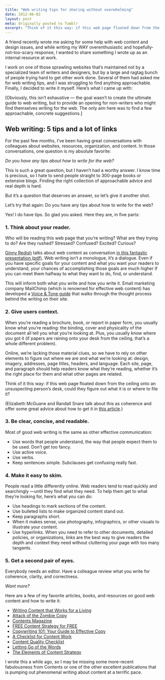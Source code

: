 ```yaml
---
title: "Web writing tips for sharing without overwhelming"
date: 2012-06-02
layout: post
meta: Originally posted to Tumblr
excerpt: "Think of it this way: if this web page floated down from the ceiling onto an unsuspecting person’s desk, could they figure out what it is or where to file it?"
---
```


<span class="dropcap">A</span> friend recently wrote me asking for some help with web content and design issues, and while writing my WAY overenthusiastic and hopefully-not-too-scary response, I wanted to share something I wrote up as an internal resource at work.

I work on one of those sprawling websites that’s maintained not by a specialized team of writers and designers, but by a large and ragtag bunch of people trying hard to get other work done. Several of them had asked me for web writing tips, and I was struggling to find anything approachable. Finally, I decided to write it myself. Here’s what I came up with:

<p class="sidenote">[Obviously, this isn’t exhaustive — the goal wasn’t to create the ultimate guide to web writing, but to provide an opening for non-writers who might find themselves writing for the web. The only aim here was to find a few approachable, concrete suggestions.]</p>

## Web writing: 5 tips and a lot of links

For the past few months, I’ve been having great conversations with colleagues about websites, resources, organization, and content. In those conversations, one question is my absolute favorite:

_Do you have any tips about how to write for the web?_

This is such a great question, but I haven’t had a worthy answer. I know time is precious, so I hate to send people straight to 300-page books or extensive blogs. Finding the right collection of approachable advice and real depth is hard.

But it’s a question that deserves an answer, so let’s give it another shot.

Let’s try that again: Do you have any tips about how to write for the web?

Yes! I do have tips. So glad you asked. Here they are, in five parts:

### 1. Think about your reader.

Who will be reading this web page that you’re writing? What are they trying to do? Are they rushed? Stressed? Confused? Excited? Curious?

[Ginny Redish](http://www.redish.net/) talks about web content as conversation [in this fantastic presentation (pdf)](http://www.redish.net/images/stories/PDF/Redish_Maximus_7_10.pdf). Web writing isn’t a monologue, it’s a dialogue. Even if you have specific goals for your content and what you want your readers to understand, your chances of accomplishing those goals are much higher if you can meet them halfway to what they want to do, find, or understand.

This will inform both what you write and how you write it. Email marketing company MailChimp (which is renowned for effective web content) has developed a [Voice & Tone guide](http://voiceandtone.com/) that walks through the thought process behind the writing on their site.

### 2. Give users context.

When you’re reading a brochure, book, or report in paper form, you usually know what you’re reading: the binding, cover and physicality of the document all tell you what you’re looking at. Plus, you usually know where you got it (if papers are raining onto your desk from the ceiling, that’s a whole different problem).

Online, we’re lacking those material clues, so we have to rely on other elements to figure out where we are and what we’re looking at: design, imagery, addresses, page titles, headers, and language. Each site, page, and paragraph should help readers know what they’re reading, whether it’s the right place for them and what other pages are related.

Think of it this way: if this web page floated down from the ceiling onto an unsuspecting person’s desk, could they figure out what it is or where to file it?

(Elizabeth McGuane and Randall Snare talk about this as coherence and offer some great advice about how to get it in [this article](http://www.alistapart.com/articles/making-up-stories-perception-language-and-the-web/).)

### 3. Be clear, concise, and readable.

Most of good web writing is the same as other effective communication:

* Use words that people understand, the way that people expect them to be used. Don’t get too fancy.
* Use active voice.
* Use verbs.
* Keep sentences simple. Subclauses get confusing really fast.

### 4. Make it easy to skim.

People read a little differently online. Web readers tend to read quickly and searchingly —until they find what they need. To help them get to what they’re looking for, here’s what you can do:

* Use headings to mark sections of the content.
* Use bulleted lists to make organized content stand out.
* Keep paragraphs short.
* When it makes sense, use photography, infographics, or other visuals to illustrate your content.
* Use hyperlinks. When you need to refer to other documents, detailed policies, or organizations, links are the best way to give readers the depth and context they need without cluttering your page with too many tangents.

### 5. Get a second pair of eyes.

Everybody needs an editor. Have a colleague review what you write for coherence, clarity, and correctness.

_Want more?_

Here are a few of my favorite articles, books, and resources on good web content and how to write it:

* [Writing Content that Works for a Living](http://www.alistapart.com/articles/writingcontentthatworksforaliving/)
* [Attack of the Zombie Copy](http://www.alistapart.com/articles/zombiecopy/)
* [Contents Magazine](http://contentsmagazine.com/)
* [FREE Content Strategy for FREE](http://secondandpark.com/2010/05/free-content-strategy-for-free/)
* [Copywriting 101: Your Guide to Effective Copy](http://www.copyblogger.com/copywriting-101/)
* [A Checklist for Content Work](http://www.alistapart.com/articles/a-checklist-for-content-work/)
* [Content Quality Checklist](http://content-science.com/expertise/content-quality-checklist)
* [Letting Go of the Words](http://www.amazon.com/Letting-Go-Words-Interactive-Technologies/dp/0123694868)
* [The Elements of Content Strategy](http://www.abookapart.com/products/the-elements-of-content-strategy)

I wrote this a while ago, so I may be missing some more-recent fabulousness from Contents or one of the other excellent publications that is pumping out phenomenal writing about content at a terrific pace.